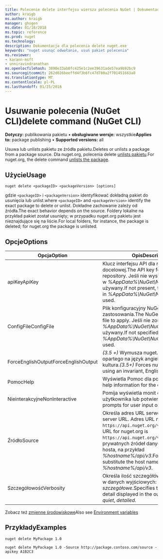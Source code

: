 ```yaml
---
title: Polecenie delete interfejsu wiersza polecenia NuGet | Dokumentacja firmy Microsoft
author: kraigb
ms.author: kraigb
manager: ghogen
ms.date: 01/18/2018
ms.topic: reference
ms.prod: nuget
ms.technology: 
description: Dokumentacja dla polecenia delete nuget.exe
keywords: "nuget usunąć odwołanie, usuń pakiet polecenia"
ms.reviewer:
- karann-msft
- unniravindranathan
ms.openlocfilehash: 3890e33ab0fc425e1c2ee39631ade57ea9b92bc9
ms.sourcegitcommit: 262d026beeffd4f3b6fc47d780a2f701451663a8
ms.translationtype: MT
ms.contentlocale: pl-PL
ms.lasthandoff: 01/25/2018
---
```

# <a name="delete-command-nuget-cli"></a><span data-ttu-id="fca98-104">Usuwanie polecenia (NuGet CLI)</span><span class="sxs-lookup"><span data-stu-id="fca98-104">delete command (NuGet CLI)</span></span>

<span data-ttu-id="fca98-105">**Dotyczy:** publikowania pakietu &bullet; **obsługiwane wersje:** wszystkie</span><span class="sxs-lookup"><span data-stu-id="fca98-105">**Applies to:** package publishing &bullet; **Supported versions:** all</span></span>

<span data-ttu-id="fca98-106">Usuwa lub unlists pakietu ze źródła pakietu.</span><span class="sxs-lookup"><span data-stu-id="fca98-106">Deletes or unlists a package from a package source.</span></span> <span data-ttu-id="fca98-107">Dla nuget.org, polecenia delete [unlists pakietu](../policies/Deleting-Packages.md).</span><span class="sxs-lookup"><span data-stu-id="fca98-107">For nuget.org, the delete command [unlists the package](../policies/Deleting-Packages.md).</span></span>

## <a name="usage"></a><span data-ttu-id="fca98-108">Użycie</span><span class="sxs-lookup"><span data-stu-id="fca98-108">Usage</span></span>

```cli
nuget delete <packageID> <packageVersion> [options]
```

<span data-ttu-id="fca98-109">gdzie `<packageID>` i `<packageVersion>` identyfikować dokładną pakiet do usunięcia lub unlist.</span><span class="sxs-lookup"><span data-stu-id="fca98-109">where `<packageID>` and `<packageVersion>` identify the exact package to delete or unlist.</span></span> <span data-ttu-id="fca98-110">Dokładne zachowanie zależy od źródła.</span><span class="sxs-lookup"><span data-stu-id="fca98-110">The exact behavior depends on the source.</span></span> <span data-ttu-id="fca98-111">Foldery lokalne na przykład pakiet został usunięty; w przypadku nuget.org pakietu jest nieznajdujące się na liście.</span><span class="sxs-lookup"><span data-stu-id="fca98-111">For local folders, for instance, the package is deleted; for nuget.org the package is unlisted.</span></span>

## <a name="options"></a><span data-ttu-id="fca98-112">Opcje</span><span class="sxs-lookup"><span data-stu-id="fca98-112">Options</span></span>

| <span data-ttu-id="fca98-113">Opcja</span><span class="sxs-lookup"><span data-stu-id="fca98-113">Option</span></span> | <span data-ttu-id="fca98-114">Opis</span><span class="sxs-lookup"><span data-stu-id="fca98-114">Description</span></span> |
| --- | --- |
| <span data-ttu-id="fca98-115">apiKey</span><span class="sxs-lookup"><span data-stu-id="fca98-115">ApiKey</span></span> | <span data-ttu-id="fca98-116">Klucz interfejsu API dla repozytorium docelowej.</span><span class="sxs-lookup"><span data-stu-id="fca98-116">The API key for the target repository.</span></span> <span data-ttu-id="fca98-117">Jeśli nie występuje, określony w *%AppData%\NuGet\NuGet.Config* jest używany.</span><span class="sxs-lookup"><span data-stu-id="fca98-117">If not present, the one specified in *%AppData%\NuGet\NuGet.Config* is used.</span></span> |
| <span data-ttu-id="fca98-118">ConfigFile</span><span class="sxs-lookup"><span data-stu-id="fca98-118">ConfigFile</span></span> | <span data-ttu-id="fca98-119">Plik konfiguracyjny NuGet do zastosowania.</span><span class="sxs-lookup"><span data-stu-id="fca98-119">The NuGet configuration file to apply.</span></span> <span data-ttu-id="fca98-120">Jeśli nie zostanie określony, *%AppData%\NuGet\NuGet.Config* jest używany.</span><span class="sxs-lookup"><span data-stu-id="fca98-120">If not specified, *%AppData%\NuGet\NuGet.Config* is used.</span></span> |
| <span data-ttu-id="fca98-121">ForceEnglishOutput</span><span class="sxs-lookup"><span data-stu-id="fca98-121">ForceEnglishOutput</span></span> | <span data-ttu-id="fca98-122">*(3.5 +)* Wymusza nuget.exe przy użyciu opartego na język angielski, niezmienna kultura.</span><span class="sxs-lookup"><span data-stu-id="fca98-122">*(3.5+)* Forces nuget.exe to run using an invariant, English-based culture.</span></span> |
| <span data-ttu-id="fca98-123">Pomoc</span><span class="sxs-lookup"><span data-stu-id="fca98-123">Help</span></span> | <span data-ttu-id="fca98-124">Wyświetla Pomoc dla polecenia.</span><span class="sxs-lookup"><span data-stu-id="fca98-124">Displays help information for the command.</span></span> |
| <span data-ttu-id="fca98-125">Nieinterakcyjne</span><span class="sxs-lookup"><span data-stu-id="fca98-125">NonInteractive</span></span> | <span data-ttu-id="fca98-126">Pomija wyświetla monit o dane wejściowe użytkownika lub potwierdzeń.</span><span class="sxs-lookup"><span data-stu-id="fca98-126">Suppresses prompts for user input or confirmations.</span></span> |
| <span data-ttu-id="fca98-127">Źródło</span><span class="sxs-lookup"><span data-stu-id="fca98-127">Source</span></span> | <span data-ttu-id="fca98-128">Określa adres URL serwera.</span><span class="sxs-lookup"><span data-stu-id="fca98-128">Specifies the server URL.</span></span> <span data-ttu-id="fca98-129">Adres URL nuget.org jest `https://api.nuget.org/v3/index.json`.</span><span class="sxs-lookup"><span data-stu-id="fca98-129">The URL for nuget.org is `https://api.nuget.org/v3/index.json`.</span></span> <span data-ttu-id="fca98-130">Dla prywatnych źródeł danych, zastąp nazwę hosta, na przykład *%hostname%/api/v3*.</span><span class="sxs-lookup"><span data-stu-id="fca98-130">For private feeds, substitute the host name, for example, *%hostname%/api/v3*.</span></span> |
| <span data-ttu-id="fca98-131">Szczegółowość</span><span class="sxs-lookup"><span data-stu-id="fca98-131">Verbosity</span></span> | <span data-ttu-id="fca98-132">Określa ilość szczegółów wyświetlanych w danych wyjściowych: *normalne*, *quiet*, *szczegółowe*.</span><span class="sxs-lookup"><span data-stu-id="fca98-132">Specifies the amount of detail displayed in the output: *normal*, *quiet*, *detailed*.</span></span> |

<span data-ttu-id="fca98-133">Zobacz też [zmienne środowiskowe](cli-ref-environment-variables.md)</span><span class="sxs-lookup"><span data-stu-id="fca98-133">Also see [Environment variables](cli-ref-environment-variables.md)</span></span>

## <a name="examples"></a><span data-ttu-id="fca98-134">Przykłady</span><span class="sxs-lookup"><span data-stu-id="fca98-134">Examples</span></span>

```cli
nuget delete MyPackage 1.0

nuget delete MyPackage 1.0 -Source http://package.contoso.com/source -apikey A1B2C3
```
